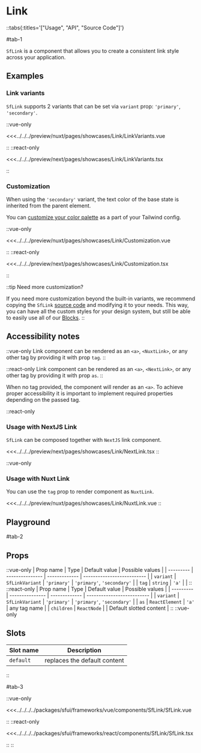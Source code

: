# Link

::tabs{:titles='["Usage", "API", "Source Code"]'}

#tab-1

`SfLink` is a component that allows you to create a consistent link style across your application.

## Examples

### Link variants

`SfLink` supports 2 variants that can be set via `variant` prop: `'primary'`, `'secondary'`.

<Showcase showcase-name="Link/LinkVariants">

::vue-only

<<<../../../preview/nuxt/pages/showcases/Link/LinkVariants.vue

::
::react-only

<<<../../../preview/next/pages/showcases/Link/LinkVariants.tsx

::
</Showcase>

### Customization

When using the `'secondary'` variant, the text color of the base state is inherited from the parent element.

You can [customize your color palette](../customization/theming.html) as a part of your Tailwind config.

<Showcase showcase-name="Link/Customization">

::vue-only

<<<../../../preview/nuxt/pages/showcases/Link/Customization.vue

::
::react-only

<<<../../../preview/next/pages/showcases/Link/Customization.tsx

::
</Showcase>

::tip Need more customization?

If you need more customization beyond the built-in variants, we recommend copying the `SfLink` [source code](#source) and modifying it to your needs. This way, you can have all the custom styles for your design system, but still be able to easily use all of our [Blocks](./blocks.html).
::



## Accessibility notes

::vue-only
Link component can be rendered as an `<a>`, `<NuxtLink>`, or any other tag by providing it with prop `tag`. 
::

::react-only
Link component can be rendered as an `<a>`, `<NextLink>`, or any other tag by providing it with prop `as`. 
::



When no tag provided, the component will render as an `<a>`. To achieve proper accessibility it is important to implement required properties depending on the passed tag.

::react-only
### Usage with NextJS Link

`SfLink` can be composed together with `NextJS` link component.

<Showcase showcase-name="Link/NextLink">
<<<../../../preview/next/pages/showcases/Link/NextLink.tsx
</Showcase>
::

::vue-only

### Usage with Nuxt Link

You can use the `tag` prop to render component as `NuxtLink`.

<Showcase showcase-name="Link/NuxtLink">
<<<../../../preview/nuxt/pages/showcases/Link/NuxtLink.vue
</Showcase>
::

## Playground

<Generate />

#tab-2

## Props

::vue-only
| Prop name | Type            | Default value | Possible values            |
| --------- | --------------- | ------------- | -------------------------- |
| `variant` | `SfLinkVariant` | `'primary'`   | `'primary'`, `'secondary'` |
| `tag` | `string` | `'a'` | |
::
::react-only
| Prop name | Type            | Default value | Possible values            |
| --------- | --------------- | ------------- | -------------------------- |
| `variant` | `SfLinkVariant` | `'primary'`   | `'primary'`, `'secondary'` |
| `as` | `ReactElement` | `'a'` | any tag name |
| `children` | `ReactNode` | | Default slotted content |
::
::vue-only

## Slots
| Slot name | Description                  |
| --------- | ---------------------------- |
| `default` | replaces the default content |
::

#tab-3

::vue-only

<<<../../../../packages/sfui/frameworks/vue/components/SfLink/SfLink.vue

::
::react-only

<<<../../../../packages/sfui/frameworks/react/components/SfLink/SfLink.tsx

::
::
